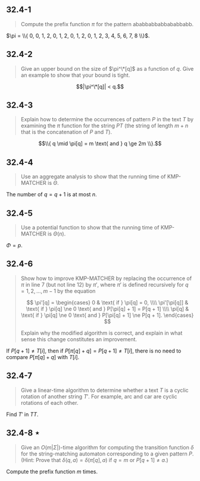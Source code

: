 ## 32.4-1

> Compute the prefix function $\pi$ for the pattern $\text{ababbabbabbababbabb}$.

$\pi = \\{ 0, 0, 1, 2, 0, 1, 2, 0, 1, 2, 0, 1, 2, 3, 4, 5, 6, 7, 8 \\}$.

## 32.4-2

> Give an upper bound on the size of $\pi^\*[q]$ as a function of $q$. Give an example to show that your bound is tight.

$$|\pi^\*[q]| < q.$$

## 32.4-3

> Explain how to determine the occurrences of pattern $P$ in the text $T$ by examining the $\pi$ function for the string $PT$ (the string of length $m + n$ that is the concatenation of $P$ and $T$).

$$\\{ q \mid \pi[q] = m \text{ and } q \ge 2m \\}.$$

## 32.4-4

> Use an aggregate analysis to show that the running time of $\text{KMP-MATCHER}$ is $\Theta$.

The number of $q = q + 1$ is at most $n$.

## 32.4-5

> Use a potential function to show that the running time of $\text{KMP-MATCHER}$ is $\Theta(n)$.

$\Phi = p$.

## 32.4-6

> Show how to improve $\text{KMP-MATCHER}$ by replacing the occurrence of $\pi$ in line 7 (but not line 12) by $\pi'$, where $\pi'$ is defined recursively for $q = 1, 2, \ldots, m - 1$ by the equation
>
> $$
> \pi'[q] =
> \begin{cases}
>            0 & \text{ if } \pi[q] = 0, \\\\
> \pi'[\pi[q]] & \text{ if } \pi[q] \ne 0 \text{ and } P[\pi[q] + 1] = P[q + 1] \\\\
>       \pi[q] & \text{ if } \pi[q] \ne 0 \text{ and } P[\pi[q] + 1] \ne P[q + 1].
> \end{cases}
> $$
>
> Explain why the modified algorithm is correct, and explain in what sense this change constitutes an improvement.

If $P[q + 1] \ne T[i]$, then if $P[\pi[q] + q] = P[q + 1] \ne T[i]$, there is no need to compare $P[\pi[q] + q]$ with $T[i]$.

## 32.4-7

> Give a linear-time algorithm to determine whether a text $T$ is a cyclic rotation of another string $T'$. For example, $\text{arc}$ and $\text{car}$ are cyclic rotations of each other.

Find $T'$ in $TT$.

## 32.4-8 $\star$

> Give an $O(m|\Sigma|)$-time algorithm for computing the transition function $\delta$ for the string-matching automaton corresponding to a given pattern $P$. (Hint: Prove that $\delta(q, a) = \delta(\pi[q], a)$ if $q = m$ or $P[q + 1] \ne a$.)

Compute the prefix function $m$ times.
